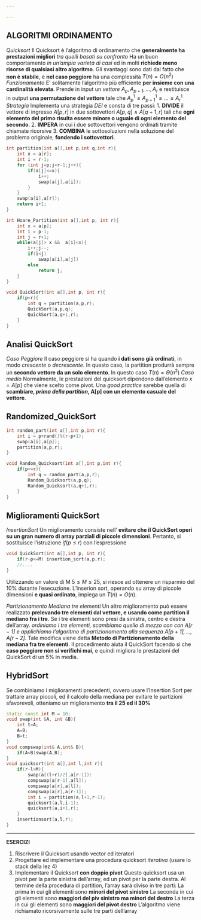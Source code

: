 ```yaml
---

---
```

**ALGORITMI ORDINAMENTO**
---
*Quicksort*
	Il Quicksort è l’algoritmo di ordinamento che **generalmente ha prestazioni migliori** _tra quelli basati su confronto_
	Ha un buon comportamento _in un’ampia varietà di casi_ ed in molti **richiede meno risorse di qualsiasi altro algoritmo**.
	Gli svantaggi sono dati dal fatto che **non è stabile**, e **nel caso peggiore** ha una complessità $T(n)=O(n^2)$
	*Funzionamento*
		E’ solitamente l’algoritmo più efficiente **per insieme con una cardinalità elevata**.
		Prende in input un _vettore_ $A_p,A_{p+1},...,A_r$ e restituisce in output **una permutazione del vettore** tale che $A_p^1 \le A_{p+1}^1 \le ... \le A_r^1$
	*Strategia*
		Implementa una strategia _DEI_ e consta di tre passi:
	1. **DIVIDE** il vettore di ingresso $A[p,r]$ in due sottovettori $A[p,q] \ \land \ A[q+1,r]$ tali che **ogni elemento del primo risulta essere minore o uguale di ogni elemento del secondo**.
	2. **IMPERA** in cui i due sottovettori vengono ordinati tramite chiamate ricorsive
	3. **COMBINA** le sottosoluzioni nella soluzione del problema originale, **fondendo i sottovettori**.
```cpp
int partition(int a[],int p,int q,int r){
	int x = a[r];
	int i = r-1;
	for (int j=p;j<r-1;j++){
		if(a[j]<=x){
			i++;
			swap(a[j],a[i]);
		}
	}
	swap(a[i],a[r]);
	return i+1;
}

int Hoare_Partition(int a[],int p, int r){
	int x = a[p];
	int i = p-1;
	int j = r+1;
	while(a[j]> x &&  a[i]<x){
		i++;j--;
		if(i<j)
			swap(a[i],a[j])
		else
			return j;
	}
}

void QuickSort(int a[],int p, int r){
	if(p<r){
		int q = partition(a,p,r);
		QuickSort(a,p,q);
		QuickSort(a,q+1,r);
	}
}
```

**Analisi QuickSort**
---
*Caso Peggiore*
	Il caso peggiore si ha quando **i dati sono già ordinati**, in modo _crescente_ o _decrescente_. In questo caso, la partition produrrà sempre un **secondo vettore da un solo elemento**.
	In questo caso $T(n) = \Theta(n^2)$
*Caso medio*
	Normalmente, le prestazioni del quicksort dipendono dall’elemento $x=A[p]$ che viene scelto come pivot. Una _good practice_ sarebbe quella di **scambiare, _prima della partition_, A[p] con un elemento casuale del vettore**.

**Randomized_QuickSort**
---
```cpp
int random_part(int a[],int p,int r){
	int i = p+rand()%(r-p+1);
	swap(a[i],a[p]);
	partition(a,p,r);
}	

void Random_Quicksort(int a[],int p,int r){
	if(p<=r){
		int q = random_part(a,p,r);
		Random_Quicksort(a,p,q);
		Random_Quicksort(a,q+1,r);
	}
}
```

**Miglioramenti QuickSort**
---
*InsertionSort*
	Un miglioramento consiste nell’ **evitare che il QuickSort operi su un gran numero di array parziali di piccole dimensioni**. Pertanto, si sostituisce l’istruzione $if(p\le r)$ con l’espressione
```cpp
void QuickSort(int a[],int p, int r){
	if(r-p<=M) insertion_sort(a,p,r);
	//....
}
```
Utilizzando un valore di M $5\le M\le 25$, si riesce ad ottenere un risparmio del $10\%$ durante l’esecuzione. L’inserion sort, operando su array di piccole dimensioni **e quasi ordinato**, impiega un $T(n) = O(n)$.

*Partizionamento Mediana tre elementi*
	Un altro miglioramento può essere realizzato **prelevando tre elementi dal vettore, e usando come partition il mediano fra i tre**. Se i tre elementi sono presi da sinistra, centro e destra dell’array. _ordiniamo i tre elementi, scambiamo quello di mezzo con con $A[r-1]$ e applichiamo l’algoritmo di partizionamento alla sequenza $A[p+1],...,A[r-2]$_.
	Tale modifica viene detta **Metodo di Partizionamento della mediana fra tre elementi**. Il procedimento aiuta il QuickSort facendo sì che **caso peggiore non si verifichi mai**, e quindi migliora le prestazioni del QuickSort di un $5\%$ in media.

**HybridSort**
---
Se combiniamo i miglioramenti precedenti, ovvero usare l’Insertion Sort per trattare array piccoli, ed il calcolo della mediana per evitare le partizioni sfavorevoli, otteniamo un miglioramento **tra il 25 ed il 30%**
```cpp
static const int M = 10;
void swap(int &A, int &B){
	int t=A;
	A=B;
	B=t;
}
void compswap(int& A,int& B){
	if(A<B)swap(A,B);
}
void quicksort(int a[],int l,int r){
	if(r-l>M){
		swap(a[(l+r)/2],a[r-1]):
		compswap(a[r-1],a[l]);
		compswap(a[r],a[l]);
		compswap(a[r],a[r-1]);
		int i = partition(a,l+1,r-1);
		quicksort(a,l,i-1);
		quicksort(a,i+1,r);
	}
	insertionsort(a,l,r);
}
```

---

**ESERCIZI**
1. Riscrivere il Quicksort usando vector ed iteratori
2. Progettare ed implementare una procedura quicksort _iterativa_ (usare lo stack della lez 4)
3. Implementare il Quicksort **con doppio pivot**
    Questo quicksort usa un pivot per la parte sinistra dell’array, ed un pivot per la parte destra. Al termine della procedura di partition, l’array sarà diviso in tre parti:
	    La prima in cui gli elementi sono **minori del pivot sinistro**
	    La seconda in cui gli elementi sono **maggiori del piv sinistro ma minori del destro**
	    La terza in cui gli elementi sono **maggiori del pivot destro**
    L’algoritmo viene richiamato ricorsivamente sulle tre parti dell’array